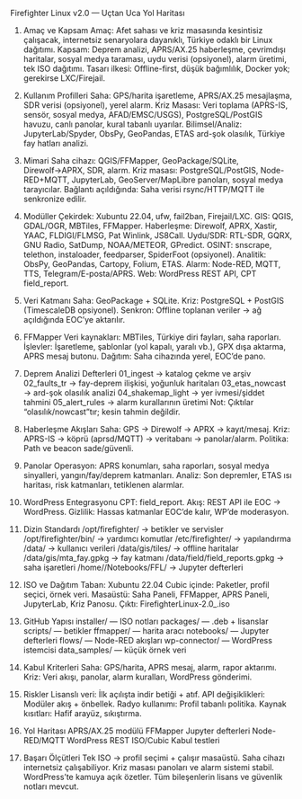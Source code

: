 Firefighter Linux v2.0 — Uçtan Uca Yol Haritası

1. Amaç ve Kapsam
Amaç: Afet sahası ve kriz masasında kesintisiz çalışacak, internetsiz senaryolara dayanıklı, Türkiye odaklı bir Linux dağıtımı.
Kapsam: Deprem analizi, APRS/AX.25 haberleşme, çevrimdışı haritalar, sosyal medya taraması, uydu verisi (opsiyonel), alarm üretimi, tek ISO dağıtımı.
Tasarı ilkesi: Offline-first, düşük bağımlılık, Docker yok; gerekirse LXC/Firejail.

2. Kullanım Profilleri
Saha: GPS/harita işaretleme, APRS/AX.25 mesajlaşma, SDR verisi (opsiyonel), yerel alarm.
Kriz Masası: Veri toplama (APRS-IS, sensör, sosyal medya, AFAD/EMSC/USGS), PostgreSQL/PostGIS havuzu, canlı panolar, kural tabanlı uyarılar.
Bilimsel/Analiz: JupyterLab/Spyder, ObsPy, GeoPandas, ETAS ard-şok olasılık, Türkiye fay hatları analizi.

3. Mimari
Saha cihazı: QGIS/FFMapper, GeoPackage/SQLite, Direwolf→APRX, SDR, alarm.
Kriz masası: PostgreSQL/PostGIS, Node-RED+MQTT, JupyterLab, GeoServer/MapLibre panoları, sosyal medya tarayıcılar.
Bağlantı açıldığında: Saha verisi rsync/HTTP/MQTT ile senkronize edilir.

4. Modüller
Çekirdek: Xubuntu 22.04, ufw, fail2ban, Firejail/LXC.
GIS: QGIS, GDAL/OGR, MBTiles, FFMapper.
Haberleşme: Direwolf, APRX, Xastir, YAAC, FLDIGI/FLMSG, Pat Winlink, JS8Call.
Uydu/SDR: RTL-SDR, GQRX, GNU Radio, SatDump, NOAA/METEOR, GPredict.
OSINT: snscrape, telethon, instaloader, feedparser, SpiderFoot (opsiyonel).
Analitik: ObsPy, GeoPandas, Cartopy, Folium, ETAS.
Alarm: Node-RED, MQTT, TTS, Telegram/E-posta/APRS.
Web: WordPress REST API, CPT field_report.

5. Veri Katmanı
Saha: GeoPackage + SQLite.
Kriz: PostgreSQL + PostGIS (TimescaleDB opsiyonel).
Senkron: Offline toplanan veriler → ağ açıldığında EOC’ye aktarılır.

6. FFMapper
Veri kaynakları: MBTiles, Türkiye diri fayları, saha raporları.
İşlevler: İşaretleme, şablonlar (yol kapalı, yaralı vb.), GPX dışa aktarma, APRS mesaj butonu.
Dağıtım: Saha cihazında yerel, EOC’de pano.

7. Deprem Analizi Defterleri
01_ingest → katalog çekme ve arşiv
02_faults_tr → fay-deprem ilişkisi, yoğunluk haritaları
03_etas_nowcast → ard-şok olasılık analizi
04_shakemap_light → yer ivmesi/şiddet tahmini
05_alert_rules → alarm kurallarının üretimi
Not: Çıktılar “olasılık/nowcast”tır; kesin tahmin değildir.

8. Haberleşme Akışları
Saha: GPS → Direwolf → APRX → kayıt/mesaj.
Kriz: APRS-IS → köprü (aprsd/MQTT) → veritabanı → panolar/alarm.
Politika: Path ve beacon sade/güvenli.

9. Panolar
Operasyon: APRS konumları, saha raporları, sosyal medya sinyalleri, yangın/fay/deprem katmanları.
Analiz: Son depremler, ETAS ısı haritası, risk katmanları, tetiklenen alarmlar.

10. WordPress Entegrasyonu
CPT: field_report.
Akış: REST API ile EOC → WordPress.
Gizlilik: Hassas katmanlar EOC’de kalır, WP’de moderasyon.

11. Dizin Standardı
/opt/firefighter/ → betikler ve servisler
/opt/firefighter/bin/ → yardımcı komutlar
/etc/firefighter/ → yapılandırma
/data/ → kullanıcı verileri
/data/gis/tiles/ → offline haritalar
/data/gis/mta_fay.gpkg → fay katmanı
/data/field/field_reports.gpkg → saha işaretleri
/home/<user>/Notebooks/FFL/ → Jupyter defterleri

12. ISO ve Dağıtım
Taban: Xubuntu 22.04
Cubic içinde: Paketler, profil seçici, örnek veri.
Masaüstü: Saha Paneli, FFMapper, APRS Paneli, JupyterLab, Kriz Panosu.
Çıktı: FirefighterLinux-2.0_<tarih>.iso

13. GitHub Yapısı
installer/ — ISO notları
packages/ — .deb + lisanslar
scripts/ — betikler
ffmapper/ — harita aracı
notebooks/ — Jupyter defterleri
flows/ — Node-RED akışları
wp-connector/ — WordPress istemcisi
data_samples/ — küçük örnek veri

14. Kabul Kriterleri
Saha: GPS/harita, APRS mesaj, alarm, rapor aktarımı.
Kriz: Veri akışı, panolar, alarm kuralları, WordPress gönderimi.

15. Riskler
Lisanslı veri: İlk açılışta indir betiği + atıf.
API değişiklikleri: Modüler akış + önbellek.
Radyo kullanımı: Profil tabanlı politika.
Kaynak kısıtları: Hafif arayüz, sıkıştırma.

16. Yol Haritası
APRS/AX.25 modülü
FFMapper
Jupyter defterleri
Node-RED/MQTT
WordPress REST
ISO/Cubic
Kabul testleri

17. Başarı Ölçütleri
Tek ISO → profil seçimi + çalışır masaüstü.
Saha cihazı internetsiz çalışabiliyor.
Kriz masası panoları ve alarm sistemi stabil.
WordPress’te kamuya açık özetler.
Tüm bileşenlerin lisans ve güvenlik notları mevcut.
